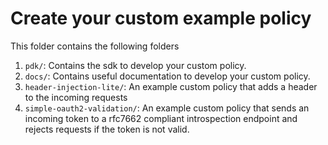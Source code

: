 # Create your custom example policy

This folder contains the following folders
1. `pdk/`: Contains the sdk to develop your custom policy.
2. `docs/`: Contains useful documentation to develop your custom policy.
3. `header-injection-lite/`: An example custom policy that adds a header to the incoming requests
4. `simple-oauth2-validation/`: An example custom policy that sends an incoming token to a rfc7662 compliant introspection endpoint and rejects requests if the token is not valid.
